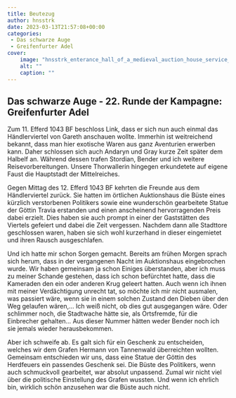 ```yaml
---
title: Beutezug
author: hnsstrk
date: 2023-03-13T21:57:08+00:00
categories:
 - Das schwarze Auge
 - Greifenfurter Adel
cover:
    image: "hnsstrk_enterance_hall_of_a_medieval_auction_house_service_desk_f3c42bee-6086-4ec3-8404-9bb3e9777745-768x512.png"
    alt: ""
    caption: ""
---
```


## Das schwarze Auge - 22. Runde der Kampagne: Greifenfurter Adel

Zum 11. Efferd 1043 BF beschloss Link, dass er sich nun auch einmal das Händlerviertel von Gareth anschauen wollte. Immerhin ist weitreichend bekannt, dass man hier exotische Waren aus ganz Aventurien erwerben kann. Daher schlossen sich auch Andaryn und Gray kurze Zeit später dem Halbelf an. Während dessen trafen Stordian, Bender und ich weitere Reisevorbereitungen. Unsere Thorwallerin hingegen erkundetete auf eigene Faust die Hauptstadt der Mittelreiches.

Gegen Mittag des 12. Efferd 1043 BF kehrten die Freunde aus dem Händlerviertel zurück. Sie hatten im örtlichen Auktionshaus die Büste eines kürzlich verstorbenen Politikers sowie eine wunderschön gearbeitete Statue der Göttin Travia erstanden und einen anscheinend hervorragenden Preis dabei erzielt. Dies haben sie auch prompt in einer der Gaststätten des Viertels gefeiert und dabei die Zeit vergessen. Nachdem dann alle Stadttore geschlossen waren, haben sie sich wohl kurzerhand in dieser eingemietet und ihren Rausch ausgeschlafen.

Und ich hatte mir schon Sorgen gemacht. Bereits am frühen Morgen sprach sich herum, dass in der vergangenen Nacht im Auktionshaus eingebrochen wurde. Wir haben gemeinsam ja schon Einiges überstanden, aber ich muss zu meiner Schande gestehen, dass ich schon befürchtet hatte, dass die Kameraden den ein oder anderen Krug geleert hatten. Auch wenn ich ihnen mit meiner Verdächtigung unrecht tat, so möchte ich mir nicht ausmalen, was passiert wäre, wenn sie in einem solchen Zustand den Dieben über den Weg gelaufen wären,&#8230; Ich weiß nicht, ob dies gut ausgegangen wäre. Oder schlimmer noch, die Stadtwache hätte sie, als Ortsfremde, für die Einbrecher gehalten&#8230; Aus dieser Nummer hätten weder Bender noch ich sie jemals wieder herausbekommen.

Aber ich schweife ab. Es galt sich für ein Geschenk zu entscheiden, welches wir dem Grafen Hermann von Tannenwald überreichten wollten. Gemeinsam entschieden wir uns, dass eine Statue der Göttin des Herdfeuers ein passendes Geschenk sei. Die Büste des Politikers, wenn auch schmuckvoll gearbeitet, war absolut unpassend. Zumal wir nicht viel über die politische Einstellung des Grafen wussten. Und wenn ich ehrlich bin, wirklich schön anzusehen war die Büste auch nicht.